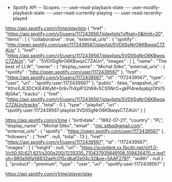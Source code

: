 - Spotify API
-- Scopes:
--- user-read-playback-state
--- user-modify-playback-state
--- user-read-currently-playing
--- user-read-recently-played

https://api.spotify.com/v1/me/playlists
{
  "href" : "https://api.spotify.com/v1/users/1172439567/playlists?offset=0&limit=20",
  "items" : [ {
    "collaborative" : true,
    "external_urls" : {
      "spotify" : "http://open.spotify.com/user/1172439567/playlist/5VDIISgNrO6KBwqsC7ZAUn"
    },
    "href" : "https://api.spotify.com/v1/users/1172439567/playlists/5VDIISgNrO6KBwqsC7ZAUn",
    "id" : "5VDIISgNrO6KBwqsC7ZAUn",
    "images" : [ ],
    "name" : "The best of LLW",
    "owner" : {
      "display_name" : "Michał Sitko",
      "external_urls" : {
        "spotify" : "http://open.spotify.com/user/1172439567"
      },
      "href" : "https://api.spotify.com/v1/users/1172439567",
      "id" : "1172439567",
      "type" : "user",
      "uri" : "spotify:user:1172439567"
    },
    "public" : false,
    "snapshot_id" : "XthnXJE3DCKiE4WyM+0r9v7hXplP32W4v5CS5NrO+gkPI4redqabjzOtV/SRjGAe",
    "tracks" : {
      "href" : "https://api.spotify.com/v1/users/1172439567/playlists/5VDIISgNrO6KBwqsC7ZAUn/tracks",
      "total" : 0
    },
    "type" : "playlist",
    "uri" : "spotify:user:1172439567:playlist:5VDIISgNrO6KBwqsC7ZAUn"
  }
}

https://api.spotify.com/v1/me
{
  "birthdate" : "1992-07-21",
  "country" : "PL",
  "display_name" : "Michał Sitko",
  "email" : "mic.sitko@gmail.com",
  "external_urls" : {
    "spotify" : "https://open.spotify.com/user/1172439567"
  },
  "followers" : {
    "href" : null,
    "total" : 13
  },
  "href" : "https://api.spotify.com/v1/users/1172439567",
  "id" : "1172439567",
  "images" : [ {
    "height" : null,
    "url" : "https://scontent.xx.fbcdn.net/v/t1.0-1/c50.50.621.621/s200x200/1235335_710437935649106_109426470_n.jpg?oh=980a56fa56632aefc015cdbaf2e04c32&oe=5AAF2781",
    "width" : null
  } ],
  "product" : "premium",
  "type" : "user",
  "uri" : "spotify:user:1172439567"
}

https://api.spotify.com/v1/me/player/play
